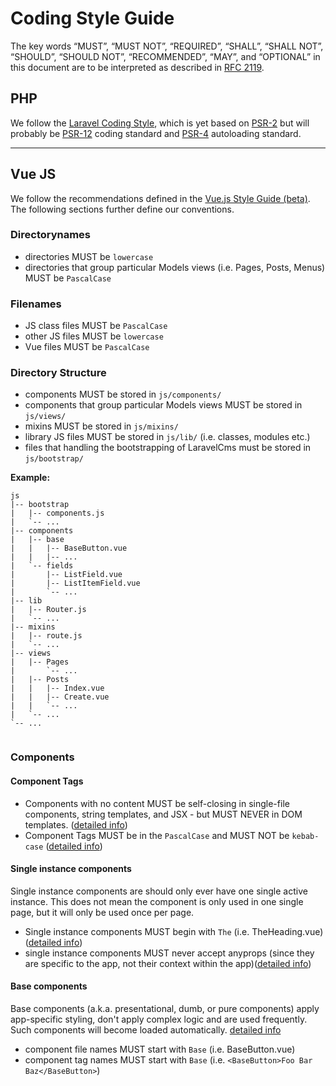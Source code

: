# Coding Style Guide

The key words “MUST”, “MUST NOT”, “REQUIRED”, “SHALL”, “SHALL NOT”, “SHOULD”, “SHOULD NOT”, “RECOMMENDED”, “MAY”, and “OPTIONAL” in this document are to be interpreted as described in [RFC 2119](http://www.ietf.org/rfc/rfc2119.txt).

## PHP
We follow the [Laravel Coding Style](https://laravel.com/docs/7.x/contributions#coding-style), which is yet based on [PSR-2](https://www.php-fig.org/psr/psr-2/) but will probably be [PSR-12](https://www.php-fig.org/psr/psr-12/) coding standard and [PSR-4](https://www.php-fig.org/psr/psr-4/) autoloading standard.

----

## Vue JS
We follow the recommendations defined in the [Vue.js Style Guide (beta)](https://vuejs.org/v2/style-guide/).<br>
The following sections further define our conventions.

### Directorynames
- directories MUST be `lowercase`
- directories that group particular Models views (i.e. Pages, Posts, Menus) MUST be `PascalCase`

### Filenames
- JS class files MUST be `PascalCase`
- other JS files MUST be `lowercase`
- Vue files MUST be `PascalCase`

### Directory Structure
- components MUST be stored in `js/components/`
- components that group particular Models views MUST be stored in `js/views/`
- mixins MUST be stored in `js/mixins/`
- library JS files MUST be stored in `js/lib/`  (i.e. classes, modules etc.)
- files that handling the bootstrapping of LaravelCms must be stored in `js/bootstrap/`

**Example:**

```
js
|--	bootstrap
|	|-- components.js
|	`-- ...
|-- components
|	|-- base
|	|	|-- BaseButton.vue 
|	|	|-- ... 
|	`-- fields
|		|-- ListField.vue
|		|-- ListItemField.vue
|		`-- ...
|--	lib
|	|-- Router.js
|	`-- ...
|--	mixins
|	|-- route.js
|	`-- ...
|-- views
|	|-- Pages
|		`-- ... 
|	|-- Posts
|	|	|-- Index.vue
|	|	|-- Create.vue 
|	|	`-- ... 
|	`-- ... 
`-- ... 


```

### Components

#### Component Tags
- Components with no content MUST be self-closing in single-file components, string templates, and JSX - but MUST NEVER in DOM templates. ([detailed info](https://vuejs.org/v2/style-guide/#Self-closing-components-strongly-recommended))
- Component Tags MUST be in the `PascalCase` and MUST NOT be `kebab-case` ([detailed info](https://vuejs.org/v2/style-guide/#Single-file-component-filename-casing-strongly-recommended))

#### Single instance components
Single instance components are should only ever have one single active instance. This does not mean the component is only used in one single page, but it will only be used once per page. 
- Single instance components MUST begin with `The` (i.e. TheHeading.vue) ([detailed info](https://vuejs.orgv2/style-guide/#Single-instance-component-names-strongly-recommended))
- single instance components MUST never accept anyprops (since they are specific to the app, not their context within the app)([detailed info](https://vuejs.org/v2/style-guide/#Single-instance-component-names-strongly-recommended))

#### Base components
Base components (a.k.a. presentational, dumb, or pure components) apply app-specific styling, don't apply complex logic and are used frequently. Such components will become loaded automatically. [detailed info](https://vuejs.org/v2/style-guide/#Base-component-names-strongly-recommended)

- component file names MUST start with `Base` (i.e. BaseButton.vue)
- component tag names MUST start with `Base` (i.e. `<BaseButton>Foo Bar Baz</BaseButton>`)

